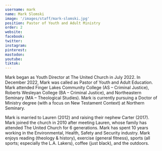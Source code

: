```yaml
---
username: mark
name: Mark Slomski
image: '/images/staff/mark-slomski.jpg'
position: Pastor of Youth and Adult Ministry
order: 2
website:
facebook: 
twitter: 
instagram: 
pinterest:
mastodon:
youtube:
tiktok:
---
```


Mark began as Youth Director at The United Church in July 2022. In December 2022, Mark was called as Pastor of Youth and Adult Education. Mark attended Finger Lakes Community College (AS – Criminal Justice), Roberts Wesleyan College (BA – Criminal Justice), and Northeastern Seminary (MA – Theological Studies). Mark is currently pursuing a Doctor of Ministry degree (with a focus on New Testament Context) at Northern Seminary.

Mark is married to Lauren (2012) and raising their nephew Carter (2017). Mark joined the church in 2010 after meeting Lauren, whose family has attended The United Church for 6 generations. Mark has spent 10 years working in the Environmental, Health, Safety and Security industry. Mark enjoys reading (theology & history), exercise (general fitness), sports (all sports; especially the L.A. Lakers), coffee (just black), and the outdoors.